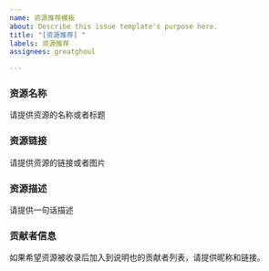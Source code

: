 ```yaml
---
name: 资源推荐模板
about: Describe this issue template's purpose here.
title: "[资源推荐] "
labels: 资源推荐
assignees: greatghoul

---
```


### 资源名称

请提供资源的名称或者标题

### 资源链接

请提供资源的链接或者图片

### 资源描述

请提供一句话描述

### 贡献者信息

如果希望资源被收录后加入到说明也的贡献者列表，请提供昵称和链接。
